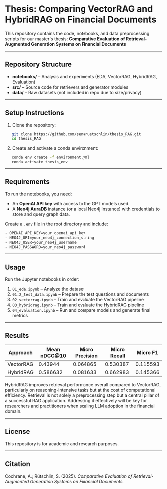 # Thesis: Comparing VectorRAG and HybridRAG on Financial Documents 

This repository contains the code, notebooks, and data preprocessing scripts for our master's thesis: 
**Comparative Evaluation of Retrieval-Augmented Generation Systems on  Financial
Documents** 

---

## Repository Structure
- **notebooks/** – Analysis and experiments (EDA, VectorRAG, HybridRAG, Evaluation)
- **src/** – Source code for retrievers and generator modules
- **data/** – Raw datasets (not included in repo due to size/privacy)

---

## Setup Instructions
1. Clone the repository:
```bash
   git clone https://github.com/senaruetschlin/thesis_RAG.git
   cd thesis_RAG
```

2. Create and activate a conda environment: 
```bash
   conda env create -f environment.yml
   conda activate thesis_env
```

---

## Requirements
To run the notebooks, you need:

- An **OpenAI API key** with access to the GPT models used.
- A **Neo4j AuraDB** instance (or a local Neo4j instance) with credentials to store and query graph data.

Create a `.env` file in the root directory and include:
```bash
- OPENAI_API_KEY=your_openai_api_key
- NEO4J_URI=your_neo4j_connection_string
- NEO4J_USER=your_neo4j_username
- NEO4J_PASSWORD=your_neo4j_password
```
---

## Usage
Run the Jupyter notebooks in order:
1. `01_eda.ipynb` – Analyze the dataset
2. `01.2_test_data.ipynb` – Prepare the test questions and documents
3. `02_vectorrag.ipynb` – Train and evaluate the VectorRAG pipeline
4. `03_hybridrag.ipynb` – Train and evaluate the HybridRAG pipeline
5. `04_evaluation.ipynb` – Run and compare models and generate final metrics 

---

## Results
| Approach     | Mean nDCG@10 | Micro Precision | Micro Recall | Micro F1 |
|--------------|----------|-----------|--------|----------|
| VectorRAG    | 0.43944      | 0.064865       | 0.530387    | 0.115593      |
| HybridRAG    | 0.586632      | 0.081633       | 0.662983    | 0.145366      |

HybridRAG improves retrieval performance overall compared to VectorRAG, particularly on reasoning-intensive tasks but at the cost of computational efficiency. Retrieval is not solely a preprocessing step but a central pillar of a successful RAG application. Addressing it effectively will be key for researchers and practitioners when scaling LLM adoption in the financial domain. 

---

## License 
This repository is for academic and research purposes. 

---

## Citation
Cochrane, A.; Rütschlin, S. (2025). *Comparative Evaluation of Retrieval-Augmented Generation Systems on Financial Documents.*